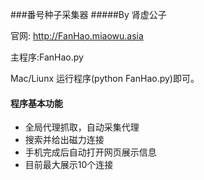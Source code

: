 ###番号种子采集器
#####By 肾虚公子

官网: http://FanHao.miaowu.asia

主程序:FanHao.py

Mac/Liunx 运行程序(python FanHao.py)即可。


#### 程序基本功能
* 全局代理抓取，自动采集代理
* 搜索并给出磁力连接
* 手机完成后自动打开网页展示信息
* 目前最大展示10个连接
